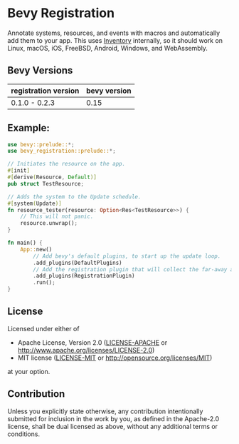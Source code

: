 # Bevy Registration
Annotate systems, resources, and events with macros and automatically add them to your app.
This uses [Inventory](https://crates.io/crates/inventory) internally, so it should work on Linux, macOS, iOS, FreeBSD, Android, Windows, and WebAssembly.
## Bevy Versions
| registration version | bevy version |
| -------------------- | ------------ |
| 0.1.0 - 0.2.3        | 0.15         |
## Example:
```rs
use bevy::prelude::*;
use bevy_registration::prelude::*;

// Initiates the resource on the app.
#[init]
#[derive(Resource, Default)]
pub struct TestResource;

// Adds the system to the Update schedule.
#[system(Update)]
fn resource_tester(resource: Option<Res<TestResource>>) {
    // This will not panic.
    resource.unwrap();
}

fn main() {
    App::new()
        // Add bevy's default plugins, to start up the update loop.
        .add_plugins(DefaultPlugins)
        // Add the registration plugin that will collect the far-away app code.
        .add_plugins(RegistrationPlugin)
        .run();
}
```
## License

Licensed under either of

 * Apache License, Version 2.0
   ([LICENSE-APACHE](LICENSE-APACHE) or http://www.apache.org/licenses/LICENSE-2.0)
 * MIT license
   ([LICENSE-MIT](LICENSE-MIT) or http://opensource.org/licenses/MIT)

at your option.

## Contribution

Unless you explicitly state otherwise, any contribution intentionally submitted
for inclusion in the work by you, as defined in the Apache-2.0 license, shall be
dual licensed as above, without any additional terms or conditions.
